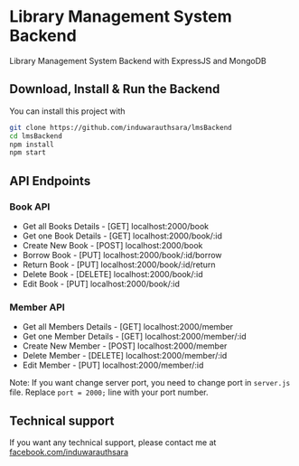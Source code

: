 # Library Management System Backend

Library Management System Backend with ExpressJS and MongoDB

## Download, Install & Run the Backend

You can install this project with

```bash
git clone https://github.com/induwarauthsara/lmsBackend
cd lmsBackend
npm install
npm start
```

## API Endpoints

### Book API

- Get all Books Details - [GET] localhost:2000/book
- Get one Book Details - [GET] localhost:2000/book/:id
- Create New Book - [POST] localhost:2000/book
- Borrow Book - [PUT] localhost:2000/book/:id/borrow
- Return Book - [PUT] localhost:2000/book/:id/return
- Delete Book - [DELETE] localhost:2000/book/:id
- Edit Book - [PUT] localhost:2000/book/:id

### Member API

- Get all Members Details - [GET] localhost:2000/member
- Get one Member Details - [GET] localhost:2000/member/:id
- Create New Member - [POST] localhost:2000/member
- Delete Member - [DELETE] localhost:2000/member/:id
- Edit Member - [PUT] localhost:2000/member/:id

Note: If you want change server port, you need to change port in `server.js` file. Replace `port = 2000;` line with your port number.

## Technical support

If you want any technical support, please contact me at [facebook.com/induwarauthsara](https://www.facebook.com/induwarauthsara)
